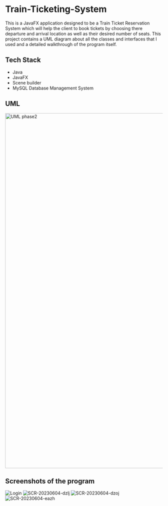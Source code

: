 # Train-Ticketing-System
This is a JavaFX application designed to be a Train Ticket Reservation System which will help the client to book tickets by choosing there departure and arrival location as well as their desired number of seats.
This project contains a UML diagram about all the classes and interfaces that I used and a detailed walkthrough of the program itself.

## Tech Stack
* Java
* JavaFX
* Scene builder
* MySQL Database Management System

## UML
<img width="1136" alt="UML phase2" src="https://github.com/YehiaSharawy/Train-Ticketing-System/assets/65984199/d77579c0-6daf-4936-8a49-2f8c103bbf3d">

## Screenshots of the program

![Login](https://github.com/YehiaSharawy/Train-Ticketing-System/assets/65984199/91efef25-a68a-49da-8aaf-466596700e75)
![SCR-20230604-dzlj](https://github.com/YehiaSharawy/Train-Ticketing-System/assets/65984199/40f6881a-ce0d-4ec0-a2e6-b3d7f6b8ff26)
![SCR-20230604-dzoj](https://github.com/YehiaSharawy/Train-Ticketing-System/assets/65984199/ce49768b-b0d7-4402-adfc-fbb05ee18bf0)
![SCR-20230604-eazh](https://github.com/YehiaSharawy/Train-Ticketing-System/assets/65984199/8ef132ac-450b-4820-a2e1-7151cac98a98)
